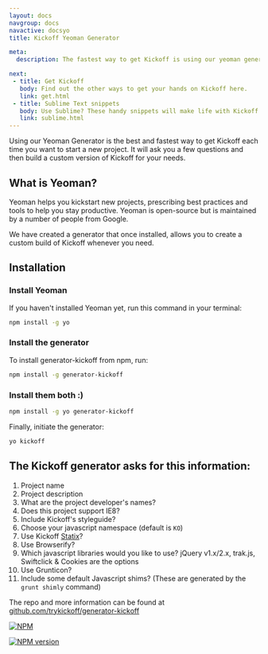 ```yaml
---
layout: docs
navgroup: docs
navactive: docsyo
title: Kickoff Yeoman Generator

meta:
  description: The fastest way to get Kickoff is using our yeoman generator. Find out about it here.

next:
 - title: Get Kickoff
   body: Find out the other ways to get your hands on Kickoff here.
   link: get.html
 - title: Sublime Text snippets
   body: Use Sublime? These handy snippets will make life with Kickoff even easier.
   link: sublime.html
---
```

Using our Yeoman Generator is the best and fastest way to get Kickoff each time you want to start a new project. It will ask you a few questions and then build a custom version of Kickoff for your needs.

## What is Yeoman?
Yeoman helps you kickstart new projects, prescribing best practices and tools to help you stay productive. Yeoman is open-source but is maintained by a number of people from Google.

We have created a generator that once installed, allows you to create a custom build of Kickoff whenever you need.

## Installation

### Install Yeoman
If you haven't installed Yeoman yet, run this command in your terminal:

```sh
npm install -g yo
```

### Install the generator
To install generator-kickoff from npm, run:

```sh
npm install -g generator-kickoff
```

### Install them both :)
```sh
npm install -g yo generator-kickoff
```

Finally, initiate the generator:

```sh
yo kickoff
```

## The Kickoff generator asks for this information:
1. Project name
1. Project description
1. What are the project developer's names?
1. Does this project support IE8?
1. Include Kickoff's styleguide?
1. Choose your javascript namespace (default is `KO`)
1. Use Kickoff [Statix](https://github.com/trykickoff/statix/)?
1. Use Browserify?
1. Which javascript libraries would you like to use? jQuery v1.x/2.x, trak.js, Swiftclick & Cookies are the options
1. Use Grunticon?
1. Include some default Javascript shims? (These are generated by the `grunt shimly` command)

The repo and more information can be found at [github.com/trykickoff/generator-kickoff](https://github.com/trykickoff/generator-kickoff)

[![NPM](https://nodei.co/npm/generator-kickoff.png?downloads=true&stars=true)](https://nodei.co/npm/generator-kickoff/)

[![NPM version](https://badge.fury.io/js/generator-kickoff.png)](http://badge.fury.io/js/generator-kickoff)
